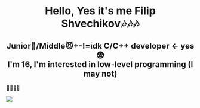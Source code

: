 <div id="header" align="center">
    <h1>Hello, Yes it's me Filip Shvechikov🎶🎶🎶</h1>
    <h2>Junior👿/Middle😈+-!=idk C/C++ developer <- yes😨<br>
    I'm 16, I'm interested in low-level programming (I may not)</h2>
</div>

<p>💓💓💓💓</p>
<img src="https://cdn.jsdelivr.net/gh/devicons/devicon@latest/icons/llvm/llvm-original.svg" />    
